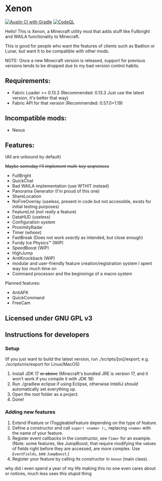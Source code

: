 # Xenon

[![Austin CI with Gradle](https://github.com/AV306/xenon/actions/workflows/austin_gradle.yml/badge.svg)](https://github.com/AV306/xenon/actions/workflows/austin_gradle.yml)
[![CodeQL](https://github.com/AV306/xenon/actions/workflows/codeql-analysis.yml/badge.svg)](https://github.com/AV306/xenon/actions/workflows/codeql-analysis.yml)

Hello! This is Xenon, a Minecraft utility mod that adds stuff like Fullbright and WAILA functionality to Minecraft.

This is good for people who want the features of clients such as Badlion or Lunar, but want it to be compatible with other mods.

NOTE: Once a new Minecraft version is released, support for previous versions tends to be dropped due to my bad version control habits.

## Requirements:

- Fabric Loader >= 0.13.3 (Recommended: 0.13.3 Just use the latest version, it's better that way)
- Fabric API for that version (Recommended: 0.57.0+1.19)

## Incompatible mods:

- Nexus

## Features:

(All are unbound by default)

~~Maybe someday I'll implement multi-key seqnences~~
- FullBright 
- QuickChat
- Bad WAILA implementation (use WTHIT instead)
- Panorama Generator (I'm proud of this one)
- ShareLocation
- NoFireOverlay (useless, present in code but not accessible, exists for initial testing purposes)
- FeatureList (not really a feature)
- DataHUD (useless)
- Configuration system
- ProximityRadar
- Timer (*wheee*)
- FastBreak (Does not work *exactly* as intended, but close enough)
- Fundy Ice Physics™ (WIP)
- SpeedBoost (WIP)
- HighJump
- AntiKnockback (WIP)
- modular and user-friendly feature creation/registration system I spent way too much time on
- Command processor and the beginnings of a macro system

Planned features:

- AntiAFK
- QuickCommand
- FreeCam

## Licensed under GNU GPL v3

## Instructions for developers

### Setup

(If you just want to build the latest version, run ./scripts/\[os\]/export; e.g. ./scripts/nix/export for Linux/MacOS)

1. Install JDK 17 ~~or above~~ (Minecraft's bundled JRE is version 17, and it won't work if you compile it with JDK 18)
2. Run ./gradlew eclipse if using Eclipse, otherwise IntelliJ *should* automatically set everything up.
3. Open the root folder as a project.
4. Done!

### Adding new features

1. Extend IFeature or IToggleableFeature depending on the type of feature.
2. Define a constructor and call `super( <name> );`, replacing `<name>` with the name of your feature.
3. Register event callbacks in the constructor, see `Timer` for an example. (Note: some features, like JumpBoost, that require  modifying the values of fields right before they are accessed, are more complex. Use `EventFields`, see `JumpBoost`.)
4. Register your feature by calling its constructor in `Xenon` (main class).






















why did i even spend a year of my life making this no one even cares about or notices, much less uses this stupid thing
